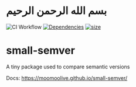 # بسم الله الرحمن الرحيم

![CI Workflow](https://github.com/moomoolive/small-semver/actions/workflows/node.js.yml/badge.svg)
[![Dependencies](https://img.shields.io/badge/%F0%9F%93%A6-0%20dependencies-green.svg)](https://shields.io/)
[![size](https://badgen.net/bundlephobia/minzip/small-semver)](https://badgen.net/#bundlephobia)

# small-semver

A tiny package used to compare semantic versions

Docs: <https://moomoolive.github.io/small-semver/>
